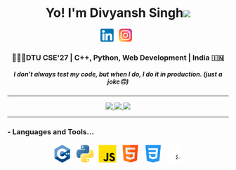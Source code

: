 <h1 align="center">Yo! I'm Divyansh Singh<img src="https://media.giphy.com/media/hvRJCLFzcasrR4ia7z/giphy.gif" width="30px"></h1>

<p align="center">
   <a href="https://www.linkedin.com/in/divyanshxcode/"><img height="30" src="./assets/linkedin.png"></a>&nbsp;&nbsp;
   <a href="https://instagram.com/divyanshxcode"><img height="30" src="./assets/instagram.png"></a>&nbsp;&nbsp;
</p>

<div align="center">
<h3> 🧑🏼‍🎓DTU CSE'27 | C++, Python, Web Development | India 🇮🇳</h3>
</div>
<h5 align="center">
   I don’t always test my code, but when I do, I do it in production. (just a joke🙃)
</h5>

---

<p align="center">
  <a href="https://github.com/anuraghazra/github-readme-stats">
    <img  src="https://github-readme-stats.vercel.app/api?username=divyanshxcode&&show_icons=true&theme=radical"/>
  </a>
  <a href="https://github.com/anuraghazra/github-readme-stats">
    <img  src="https://github-readme-streak-stats.herokuapp.com/?user=divyanshxcode&theme=radical&hide_border=false"/>
  </a>
  <a href="https://github.com/anuraghazra/github-readme-stats">
    <img  src="https://github-readme-stats.vercel.app/api/top-langs/?username=divyanshxcode&theme=radical&hide_border=false&include_all_commits=true&layout=compact"/>
  </a>
</p>

---

### - Languages and Tools...
<p align="center">
  <img src="./assets/c-.png" alt="C++" height="40px" style="vertical-align:top; margin:4px">    
  <img src="./assets/python.png" alt="python" height="40px" style="vertical-align:top; margin:4px">
  <img src="./assets/js.png" alt="js" height="40px" style="vertical-align:top; margin:4px">
  <img src="./assets/html.png" alt="html" height="40px" style="vertical-align:top; margin:4px">
  <img src="./assets/css-3.png" alt="css" height="40px" style="vertical-align:top; margin:4px">
  <img src="./assets/full_colored_light.png" height="40px" alt="bash" style="vertical-align:top; margin:4px">
</p>

